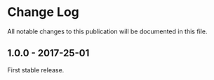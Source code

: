 # Change Log

All notable changes to this publication will be documented in this file.

## 1.0.0 - 2017-25-01

First stable release.
